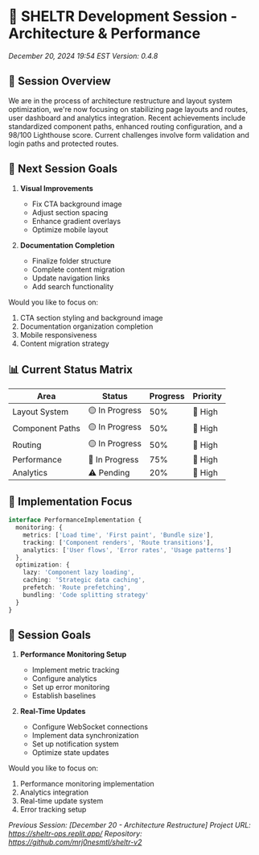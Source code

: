 # 🚀 SHELTR Development Session - Architecture & Performance
*December 20, 2024 19:54 EST*
*Version: 0.4.8*

## 📝 Session Overview
We are in the process of architecture restructure and layout system optimization, we're now focusing on stabilizing page layouts and routes, user dashboard and analytics integration. Recent achievements include standardized component paths, enhanced routing configuration, and a 98/100 Lighthouse score. Current challenges involve form validation and login paths and protected routes.

## 🔄 Next Session Goals
1. **Visual Improvements**
   - Fix CTA background image
   - Adjust section spacing
   - Enhance gradient overlays
   - Optimize mobile layout

2. **Documentation Completion**
   - Finalize folder structure
   - Complete content migration
   - Update navigation links
   - Add search functionality

Would you like to focus on:
1. CTA section styling and background image
2. Documentation organization completion
3. Mobile responsiveness
4. Content migration strategy


## 📊 Current Status Matrix
| Area | Status | Progress | Priority |
|------|---------|----------|-----------|
| Layout System | 🟡 In Progress | 50% | 🔴 High |
| Component Paths | 🟡 In Progress | 50% | 🔴 High |
| Routing | 🟡 In Progress | 50% | 🔴 High |
| Performance | 🔄 In Progress | 75% | 🔴 High |
| Analytics | ⚠️ Pending | 20% | 🔴 High |

## 🎯 Implementation Focus
```typescript
interface PerformanceImplementation {
  monitoring: {
    metrics: ['Load time', 'First paint', 'Bundle size'],
    tracking: ['Component renders', 'Route transitions'],
    analytics: ['User flows', 'Error rates', 'Usage patterns']
  },
  optimization: {
    lazy: 'Component lazy loading',
    caching: 'Strategic data caching',
    prefetch: 'Route prefetching',
    bundling: 'Code splitting strategy'
  }
}
```

## 🔄 Session Goals
1. **Performance Monitoring Setup**
   - Implement metric tracking
   - Configure analytics
   - Set up error monitoring
   - Establish baselines

2. **Real-Time Updates**
   - Configure WebSocket connections
   - Implement data synchronization
   - Set up notification system
   - Optimize state updates

Would you like to focus on:
1. Performance monitoring implementation
2. Analytics integration
3. Real-time update system
4. Error tracking setup

*Previous Session: [December 20 - Architecture Restructure]*
*Project URL: https://sheltr-ops.replit.app/*
*Repository: https://github.com/mrj0nesmtl/sheltr-v2*